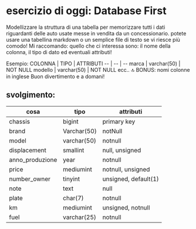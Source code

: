 # esercizio di oggi: Database First

Modellizzare la struttura di una tabella per memorizzare tutti i dati riguardanti delle auto usate messe in vendita da un concessionario.
potete usare una tabellina markdown o un semplice file di testo se vi riesce più comodo!
Mi raccomando: quello che ci interessa sono: il nome della colonna, il tipo di dato ed eventuali attributi!

Esempio:
COLONNA | TIPO | ATTRIBUTI
-- | -- | --
marca | varchar(50) | NOT NULL
modello | varchar(50) | NOT NULL
ecc..
:top: BONUS: nomi colonne in inglese
Buon divertimento e a domani!

## svolgimento:

| cosa            | tipo        | attributi            |
| --------------- | ----------- | -------------------- |
| chassis         | bigint      | primary key          |
| brand           | Varchar(50) | notNull              |
| model           | varchar(50) | notnull              |
| displacement    | smallint    | null, unsigned       |
| anno_produzione | year        | notnull              |
| price           | mediumint   | notnull, unsigned    |
| number_owner    | tinyint     | unsigned, default(1) |
| note            | text        | null                 |
| plate           | char(7)     | notnull              |
| km              | mediumint   | unsigned, notnull    |
| fuel            | varchar(25) | notnull              |
